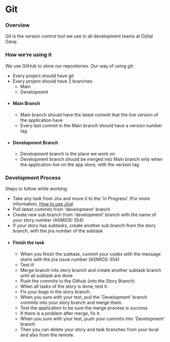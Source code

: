 # Git
### Overview
Git is the version control tool we use in all development teams at Dijital Garaj.

### How we’re using it
We use GitHub to store our repositories. Our way of using git:

  * Every project should have git
  * Every project should have 2 branches:
    * Main
    * Development
  * #### Main Branch
    * Main branch should have the latest commit that the live version of the application have
    * Every last commit in the Main branch should have a version number tag
  * #### Development Branch
    * Development branch is the place we work on
    * Development branch should be merged into Main branch only when the application live on the app store, with the version tag

### Development Process
Steps to follow while working:

  * Take any task from Jira and move it to the 'In Progress' (For more information, [How to use Jira](JIRA.md))
  * Pull latest commits from 'development' branch
  * Create new sub branch from 'development' branch with the name of your story number (ASMIOS-354)
  * If your story has subtasks, create another sub branch from the story branch, with the jira number of the subtask
  * #### Finish the task
    * When you finish the subtask, commit your codes with the message starts with the jira issue number (ASMIOS-354)
    * Test it!
    * Merge branch into story branch and create another subtask branch until all subtask are done
    * Push the commits to the Github (into the Story Branch)
    * When all tasks of the story is done, test it.
    * Fix your bugs in the story branch. 
    * When you sure with your test, pull the 'Development' branch commits into your story branch and merge them. 
    * Test the application to be sure the merge process is success
    * If there is a problem after merge, fix it. 
    * When you sure with your test, push your commits into 'Development' branch
    * Then you can delete your story and task branches from your local and also from the remote.